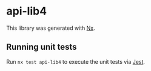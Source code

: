 # api-lib4

This library was generated with [Nx](https://nx.dev).

## Running unit tests

Run `nx test api-lib4` to execute the unit tests via [Jest](https://jestjs.io).
